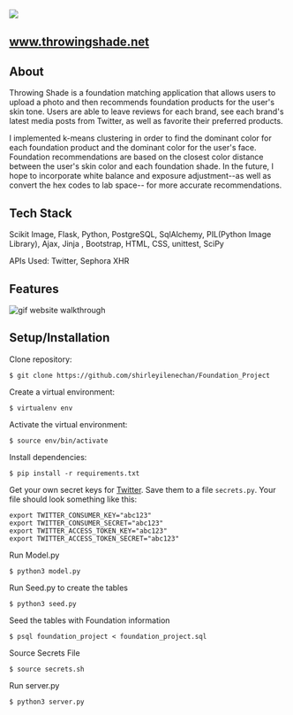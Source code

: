 # <img src="https://sassytownhouseliving.com/wp-content/uploads/2016/04/foundationShades2.png">

## www.throwingshade.net

## About

Throwing Shade is a foundation matching application that allows users to upload a photo and then recommends foundation products for the user's skin tone. Users are able to leave reviews for each brand, see each brand's latest media posts from Twitter, as well as favorite their preferred products.

I implemented k-means clustering in order to find the dominant color for each foundation product and the dominant color for the user's face. Foundation recommendations are based on the closest color distance between the user's skin color and each foundation shade. In the future, I hope to incorporate white balance and exposure adjustment--as well as convert the hex codes to lab space-- for more accurate recommendations.

## <a name="tech-stack"></a>Tech Stack
Scikit Image, Flask, Python, PostgreSQL, SqlAlchemy, PIL(Python Image Library), Ajax, Jinja , Bootstrap, HTML, CSS, unittest, SciPy

APIs Used:
Twitter, Sephora XHR

## <a name="features"></a>Features
![gif website walkthrough](/static/uploads/recording_take_3.gif)

## <a name="installation"></a>Setup/Installation 

Clone repository:
```
$ git clone https://github.com/shirleyilenechan/Foundation_Project
```
Create a virtual environment:
```
$ virtualenv env
```
Activate the virtual environment:
```
$ source env/bin/activate
```
Install dependencies:
```
$ pip install -r requirements.txt
```
Get your own secret keys for [Twitter](https://developer.twitter.com/en/apply-for-access). Save them to a file `secrets.py`. Your file should look something like this:
```
export TWITTER_CONSUMER_KEY="abc123"
export TWITTER_CONSUMER_SECRET="abc123"
export TWITTER_ACCESS_TOKEN_KEY="abc123"
export TWITTER_ACCESS_TOKEN_SECRET="abc123"
```
Run Model.py
```
$ python3 model.py
```
Run Seed.py to create the tables
```
$ python3 seed.py
```
Seed the tables with Foundation information 
```
$ psql foundation_project < foundation_project.sql
```
Source Secrets File
```
$ source secrets.sh
```
Run server.py
```
$ python3 server.py
```


